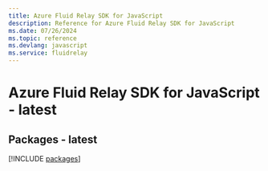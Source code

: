 ```yaml
---
title: Azure Fluid Relay SDK for JavaScript
description: Reference for Azure Fluid Relay SDK for JavaScript
ms.date: 07/26/2024
ms.topic: reference
ms.devlang: javascript
ms.service: fluidrelay
---
```

# Azure Fluid Relay SDK for JavaScript - latest
## Packages - latest
[!INCLUDE [packages](fluid-relay-index.md)]